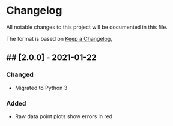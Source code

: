 # Changelog
All notable changes to this project will be documented in this file.

The format is based on [Keep a Changelog](https://keepachangelog.com/en/1.0.0/),

## ## [2.0.0] - 2021-01-22
### Changed
 - Migrated to Python 3
### Added
 - Raw data point plots show errors in red
